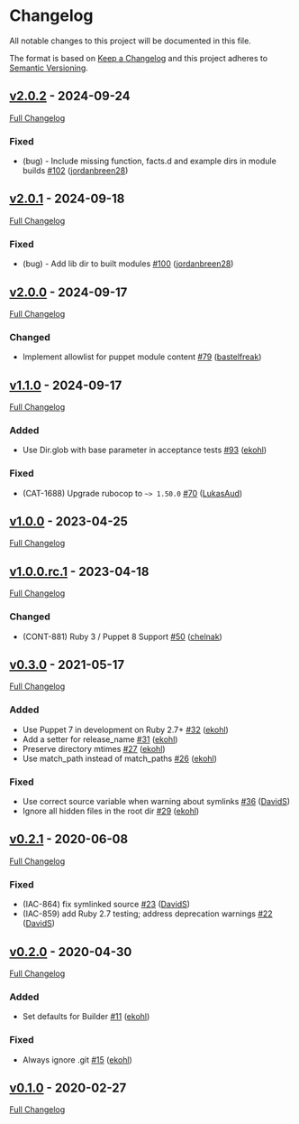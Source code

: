 <!-- markdownlint-disable MD024 -->
# Changelog

All notable changes to this project will be documented in this file.

The format is based on [Keep a Changelog](http://keepachangelog.com/en/1.0.0/) and this project adheres to [Semantic Versioning](http://semver.org).

## [v2.0.2](https://github.com/puppetlabs/puppet-modulebuilder/tree/v2.0.2) - 2024-09-24

[Full Changelog](https://github.com/puppetlabs/puppet-modulebuilder/compare/v2.0.1...v2.0.2)

### Fixed

- (bug) - Include missing function, facts.d and example dirs in module builds [#102](https://github.com/puppetlabs/puppet-modulebuilder/pull/102) ([jordanbreen28](https://github.com/jordanbreen28))

## [v2.0.1](https://github.com/puppetlabs/puppet-modulebuilder/tree/v2.0.1) - 2024-09-18

[Full Changelog](https://github.com/puppetlabs/puppet-modulebuilder/compare/v2.0.0...v2.0.1)

### Fixed

- (bug) - Add lib dir to built modules [#100](https://github.com/puppetlabs/puppet-modulebuilder/pull/100) ([jordanbreen28](https://github.com/jordanbreen28))

## [v2.0.0](https://github.com/puppetlabs/puppet-modulebuilder/tree/v2.0.0) - 2024-09-17

[Full Changelog](https://github.com/puppetlabs/puppet-modulebuilder/compare/v1.1.0...v2.0.0)

### Changed

- Implement allowlist for puppet module content [#79](https://github.com/puppetlabs/puppet-modulebuilder/pull/79) ([bastelfreak](https://github.com/bastelfreak))

## [v1.1.0](https://github.com/puppetlabs/puppet-modulebuilder/tree/v1.1.0) - 2024-09-17

[Full Changelog](https://github.com/puppetlabs/puppet-modulebuilder/compare/v1.0.0...v1.1.0)

### Added

- Use Dir.glob with base parameter in acceptance tests [#93](https://github.com/puppetlabs/puppet-modulebuilder/pull/93) ([ekohl](https://github.com/ekohl))

### Fixed

- (CAT-1688) Upgrade rubocop to `~> 1.50.0` [#70](https://github.com/puppetlabs/puppet-modulebuilder/pull/70) ([LukasAud](https://github.com/LukasAud))

## [v1.0.0](https://github.com/puppetlabs/puppet-modulebuilder/tree/v1.0.0) - 2023-04-25

[Full Changelog](https://github.com/puppetlabs/puppet-modulebuilder/compare/v1.0.0.rc.1...v1.0.0)

## [v1.0.0.rc.1](https://github.com/puppetlabs/puppet-modulebuilder/tree/v1.0.0.rc.1) - 2023-04-18

[Full Changelog](https://github.com/puppetlabs/puppet-modulebuilder/compare/v0.3.0...v1.0.0.rc.1)

### Changed

- (CONT-881) Ruby 3 / Puppet 8 Support [#50](https://github.com/puppetlabs/puppet-modulebuilder/pull/50) ([chelnak](https://github.com/chelnak))

## [v0.3.0](https://github.com/puppetlabs/puppet-modulebuilder/tree/v0.3.0) - 2021-05-17

[Full Changelog](https://github.com/puppetlabs/puppet-modulebuilder/compare/v0.2.1...v0.3.0)

### Added

- Use Puppet 7 in development on Ruby 2.7+ [#32](https://github.com/puppetlabs/puppet-modulebuilder/pull/32) ([ekohl](https://github.com/ekohl))
- Add a setter for release_name [#31](https://github.com/puppetlabs/puppet-modulebuilder/pull/31) ([ekohl](https://github.com/ekohl))
- Preserve directory mtimes [#27](https://github.com/puppetlabs/puppet-modulebuilder/pull/27) ([ekohl](https://github.com/ekohl))
- Use match_path instead of match_paths [#26](https://github.com/puppetlabs/puppet-modulebuilder/pull/26) ([ekohl](https://github.com/ekohl))

### Fixed

- Use correct source variable when warning about symlinks [#36](https://github.com/puppetlabs/puppet-modulebuilder/pull/36) ([DavidS](https://github.com/DavidS))
- Ignore all hidden files in the root dir [#29](https://github.com/puppetlabs/puppet-modulebuilder/pull/29) ([ekohl](https://github.com/ekohl))

## [v0.2.1](https://github.com/puppetlabs/puppet-modulebuilder/tree/v0.2.1) - 2020-06-08

[Full Changelog](https://github.com/puppetlabs/puppet-modulebuilder/compare/v0.2.0...v0.2.1)

### Fixed

- (IAC-864) fix symlinked source [#23](https://github.com/puppetlabs/puppet-modulebuilder/pull/23) ([DavidS](https://github.com/DavidS))
- (IAC-859) add Ruby 2.7 testing; address deprecation warnings [#22](https://github.com/puppetlabs/puppet-modulebuilder/pull/22) ([DavidS](https://github.com/DavidS))

## [v0.2.0](https://github.com/puppetlabs/puppet-modulebuilder/tree/v0.2.0) - 2020-04-30

[Full Changelog](https://github.com/puppetlabs/puppet-modulebuilder/compare/v0.1.0...v0.2.0)

### Added

- Set defaults for Builder [#11](https://github.com/puppetlabs/puppet-modulebuilder/pull/11) ([ekohl](https://github.com/ekohl))

### Fixed

- Always ignore .git [#15](https://github.com/puppetlabs/puppet-modulebuilder/pull/15) ([ekohl](https://github.com/ekohl))

## [v0.1.0](https://github.com/puppetlabs/puppet-modulebuilder/tree/v0.1.0) - 2020-02-27

[Full Changelog](https://github.com/puppetlabs/puppet-modulebuilder/compare/01ac316defabe60fb7d3c95ec2b219ad5e8e1591...v0.1.0)
